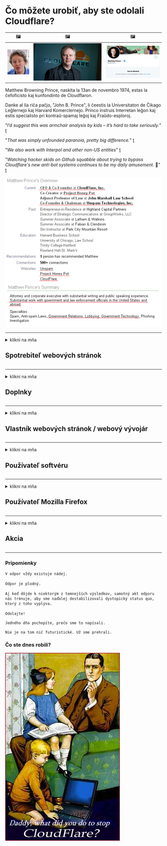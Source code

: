 # Čo môžete urobiť, aby ste odolali Cloudflare?

| 🖼 | 🖼 | 🖼 |
| --- | --- | --- |
| ![](../image/matthew_prince_teen.jpg) | ![](../image/matthew_prince.jpg) | ![](../image/blockedbymatthewprince.jpg) |


Matthew Browning Prince, naskita la 13an de novembro 1974, estas la ĉefoficisto kaj kunfondinto de Cloudflaron.

Danke al lia riĉa paĉjo, "John B. Prince", li ĉeestis la Universitaton de Ĉikago Leĝlernejo kaj Harvard Komerclernejo.
Princo instruis Interretan leĝon kaj estis specialisto pri kontraŭ-spamaj leĝoj kaj Fraŭdo-esploroj.


"*I’d suggest this was armchair analysis by kids – it’s hard to take seriously.*" [t](https://www.theguardian.com/technology/2015/nov/19/cloudflare-accused-by-anonymous-helping-isis)

"*That was simply unfounded paranoia, pretty big difference.*"  [t](https://twitter.com/xxdesmus/status/992757936123359233)

"*We also work with Interpol and other non-US entities*" [t](https://twitter.com/eastdakota/status/1203028504184360960)

"*Watching hacker skids on Github squabble about trying to bypass Cloudflare's new anti-bot systems continues to be my daily amusement.* 🍿" [t](https://twitter.com/eastdakota/status/1273277839102656515)


![](../image/whoismp.jpg)

---


<details>
<summary>klikni na mňa

## Spotrebiteľ webových stránok
</summary>


- Ak web, ktorý sa vám páči, používa Cloudflare, povedzte mu, aby nepoužívali Cloudflare.
  - Kňučanie na sociálnych sieťach, ako je Facebook, Reddit, Twitter alebo Mastodon, nerobí žiadny rozdiel. [Akcie sú hlasnejšie ako hashtagy.](https://twitter.com/phyzonloop/status/1274132092490862594)
  - Ak sa chcete stať užitočným, pokúste sa kontaktovať vlastníka webových stránok.

[Povedala Cloudflare](https://github.com/Eloston/ungoogled-chromium/issues/783):
```
Odporúčame vám, aby ste sa obrátili na správcov konkrétnych služieb alebo webov, s ktorými sa stretnete, a zdieľajte svoje skúsenosti.
```

[Ak o to nepožiadate, vlastník webových stránok tento problém nikdy nepozná.](../PEOPLE.md)

![](../image/liberapay.jpg)

[Úspešný príklad](https://counterpartytalk.org/t/turn-off-cloudflare-on-counterparty-co-plz/164/5).<br>
Máš problém? [Zvýšte hlas teraz.](https://github.com/maraoz/maraoz.github.io/issues/1) Príklad nižšie.

```
Pomáhate iba firemnej cenzúre a hromadnému sledovaniu.
http://crimeflare.eu.org
```

```
Vaša webová stránka sa nachádza v súkromnej opevnenej záhrade CloudFlare, ktorá zneužíva súkromie.
http://crimeflare.eu.org
```

- Prečítajte si pravidlá ochrany osobných údajov webových stránok.
  - ak je web za Cloudflare alebo používa služby spojené s Cloudflare.

Musí vysvetliť, čo je to „Cloudflare“, a požiadať o povolenie na zdieľanie vašich údajov s Cloudflare. Ak tak neurobíte, bude to mať za následok porušenie dôvery a príslušnej webovej stránke by ste sa mali vyhnúť.

[Prijateľný príklad pravidiel ochrany osobných údajov je tu](https://archive.is/bDlTz) ("Subprocessors" > "Entity Name")

```
Čítal som vaše pravidlá ochrany osobných údajov a nemôžem nájsť slovo Cloudflare.
Odmietam s vami zdieľať údaje, ak budete pokračovať v poskytovaní mojich údajov do Cloudflare.
http://crimeflare.eu.org
```

Toto je príklad politiky ochrany osobných údajov, ktorá nemá slovo Cloudflare.
[Liberland Jobs](https://archive.is/daKIr) [privacy policy](https://docsend.com/view/feiwyte):

![](../image/cfwontobey.jpg)

Cloudflare majú svoje vlastné pravidlá ochrany osobných údajov.
[Cloudflare miluje doxxing ľudí.](https://www.reddit.com/r/GamerGhazi/comments/2s64fe/be_wary_reporting_to_cloudflare/)

Tu je dobrý príklad registračného formulára webových stránok.
AFAIK, toto robí nulová webová stránka. Dôverujete im?

```
Kliknutím na „Zaregistrovať sa na XYZ“ vyjadrujete súhlas s našimi podmienkami služby a vyhlásením o ochrane súkromia.
Tiež súhlasíte so zdieľaním svojich údajov so serverom Cloudflare a tiež súhlasíte s vyhlásením o ochrane osobných údajov cloudflare.
Ak služba Cloudflare prezradí vaše informácie alebo vám nedovolí pripojiť sa k našim serverom, nie je to naša chyba. [*]

[ Prihlásiť Se ] [ nesúhlasím ]
```
[*] [PEOPLE.md](../PEOPLE.md)


- Snažte sa nepoužívať ich služby. Pamätajte, že vás sleduje Cloudflare.
  - ["I'm in your TLS, sniffin' your passworz"](../image/iminurtls.jpg)

- Vyhľadajte inú webovú stránku. Na internete existujú alternatívy a príležitosti!

- Presvedčte svojich priateľov, aby používali Tor denne.
  - Anonymita by mala byť štandardom otvoreného internetu!
  - [Upozorňujeme, že projekt Tor sa mu nepáči.](../HISTORY.md)

</details>

------

<details>
<summary>klikni na mňa

## Doplnky
</summary>

- Ak je váš prehliadač Firefox, Tor Browser alebo Ungoogled Chromium, použite jeden z týchto doplnkov uvedených nižšie.
  - Ak chcete pridať ďalší nový doplnok, spýtajte sa ho najskôr.


| názov | Vývojár | podpora | Môže zablokovať | Môže upozorniť | Chrome |
| -------- | -------- | -------- | -------- | -------- | -------- |
| [Bloku Cloudflaron MITM-Atakon](../subfiles/about.bcma.md) | #Addon | [ ? ](http://crimeflare.eu.org/) | **Áno**     | **Áno**     |  **Áno** |
| [Ĉu ligoj estas vundeblaj al MITM-atako?](../subfiles/about.ismm.md) | #Addon | [ ? ](http://crimeflare.eu.org/) | Nie     | **Áno**     |  **Áno** |
| [Ĉu ĉi tiuj ligoj blokos Tor-uzanton?](../subfiles/about.isat.md) | #Addon | [ ? ](http://crimeflare.eu.org/) | Nie     | **Áno**     |  **Áno** |
| [Block Cloudflare MITM Attack](https://trac.torproject.org/projects/tor/attachment/ticket/24351/block_cloudflare_mitm_attack-1.0.14.1-an%2Bfx.xpi)<br>[**DELETED BY TOR PROJECT**](../HISTORY.md) | nullius | [ ? ](../tool/block_cloudflare_mitm_fx), [Link](http://crimeflare.eu.org/) | **Áno**     | **Áno**     |  Nie |
| [TPRB](http://sw.nnpaefp7pkadbxxkhz2agtbv2a4g5sgo2fbmv3i7czaua354334uqqad.onion/) | Sw | [ ? ](http://sw.nnpaefp7pkadbxxkhz2agtbv2a4g5sgo2fbmv3i7czaua354334uqqad.onion/) | **Áno**     | **Áno**     |  Nie |
| [Detect Cloudflare](https://addons.mozilla.org/en-US/firefox/addon/detect-cloudflare/) | Frank Otto | [ ? ](https://github.com/traktofon/cf-detect) | Nie     | **Áno**     |  Nie |
| [True Sight](https://addons.mozilla.org/en-US/firefox/addon/detect-cloudflare-plus/) | claustromaniac | [ ? ](https://github.com/claustromaniac/detect-cloudflare-plus) | Nie     | **Áno**     |  Nie |
| [Which Cloudflare datacenter am I visiting?](https://addons.mozilla.org/en-US/firefox/addon/cf-pop/) | 依云 | [ ? ](https://github.com/lilydjwg/cf-pop) | Nie     | **Áno**     |  Nie |


- „Decentraleyes“ môžu zastaviť pripojenie k „CDNJS (Cloudflare)“.
  - Zabraňuje prístupu mnohých sietí k sieťam a slúži miestnym súborom, aby stránky neklamali.
  - Developer odpovedal: "[very concerning indeed](https://github.com/Synzvato/decentraleyes/issues/236#issuecomment-352049501)", "[widespread usage severely centralizes the web](https://github.com/Synzvato/decentraleyes/issues/251#issuecomment-366752049)"

- [Certifikát Cloudflare môžete tiež odobrať alebo nedôverovať svojej certifikačnej autorite (CA).](https://www.ssl.com/how-to/remove-root-certificate-firefox/)

</details>

------

<details>
<summary>klikni na mňa

## Vlastník webových stránok / webový vývojár
</summary>


![](../image/word_cloudflarefree.jpg)

- Nepoužívajte riešenie Cloudflare, bodka.
  - Môžete urobiť aj lepšie, že? [Tu je postup, ako odstrániť predplatné, plány, domény alebo účty Cloudflare.](https://support.cloudflare.com/hc/en-us/articles/200167776-Removing-subscriptions-plans-domains-or-accounts)

| 🖼 | 🖼 |
| --- | --- |
| ![](../image/htmlalertcloudflare.jpg) | ![](../image/htmlalertcloudflare2.jpg) |

- Chcete viac zákazníkov? Ty vieš, čo máš robiť. Rada je „nad čiarou“.
  - [Dobrý deň, napísali ste „Vaše súkromie berieme vážne“, ale zobrazilo sa mi „Chyba 403 Zakázané anonymné proxy nie sú povolené“.](https://it.slashdot.org/story/19/02/19/0033255/stop-saying-we-take-your-privacy-and-security-seriously) Prečo blokujete Tor alebo VPN? A prečo blokujete dočasné e-maily?

![](../image/anonexist.jpg)

- Používanie Cloudflare zvýši šance na výpadok. Návštevníci nemajú prístup na vaše webové stránky, ak je váš server nefunkčný alebo Cloudflare nefunguje.
  - [Naozaj ste si mysleli, že Cloudflare nikdy neklesne?](https://www.ibtimes.com/cloudflare-down-not-working-sites-producing-504-gateway-timeout-errors-2618008) [Another](https://twitter.com/Jedduff/status/1097875615997399040) [sample](https://twitter.com/search?f=tweets&vertical=default&q=Cloudflare%20is%20having%20problems). [Need more](../PEOPLE.md)?

![](../image/cloudflareinternalerror.jpg)

- Ak použijete Cloudflare na proxy server svojich „služieb API“, „serverov na aktualizáciu softvéru“ alebo „informačného kanála RSS“, váš zákazník bude poškodený. Zákazník vám zavolal a povedal: „Už nemôžem používať vaše API“ a vy vôbec netušíte, o čo ide. Cloudflare môže ticho blokovať vášho zákazníka. Myslíte si, že je to v poriadku?
  - Existuje veľa služieb čítačky RSS a online čítačky RSS. Prečo zverejňujete informačný kanál RSS, ak nedovolíte ľuďom prihlásiť sa na odber?

![](../image/rssfeedovercf.jpg)

- Potrebujete certifikát HTTPS? Použite príkaz „Let's Encrypt“ alebo ho jednoducho kúpte od spoločnosti CA.

- Potrebujete server DNS? Nemôžete nastaviť svoj vlastný server? A čo oni: [Hurricane Electric Free DNS](https://dns.he.net/), [Dyn.com](https://dyn.com/dns/), [1984 Hosting](https://www.1984hosting.com/), [Afraid.Org (Správca odstráni váš účet, ak používate TOR)](https://freedns.afraid.org/)
  - [Alternativoj al DNS](../subfiles/alternative/domaindns.md)

- Hľadáte hostingovú službu? Iba zadarmo? A čo oni: [Onion Service](http://vww6ybal4bd7szmgncyruucpgfkqahzddi37ktceo3ah7ngmcopnpyyd.onion/en/security/network-security/tor/onionservices-best-practices), [Free Web Hosting Area](https://freewha.com/), [Autistici/Inventati Web Site Hosting](https://www.autinv5q6en4gpf4.onion/services/website), [Github Pages](https://pages.github.com/), [Surge](https://surge.sh/)
  - [Alternatívy k Cloudflare](../subfiles/alternative/cloudflare.md)

- Používate web „cloudflare-ipfs.com“? [Viete, že Cloudflare IPFS je zlý?](../PEOPLE.md)

- Nainštalujte na svoj server bránu firewall webových aplikácií, ako sú OWASP a Fail2Ban, a nakonfigurujte ju správne.
  - Blokovanie Tor nie je riešením. Nepotrestajte všetkých iba za malých zlých používateľov.

- Presmerujte alebo zablokujte používateľom technológie „Cloudflare Warp“ prístup na váš web. Ak je to možné, uveďte dôvod.

> Zoznam adries IP: "[Aktuálne rozsahy adries IP služby Cloudflare](cloudflare_inc/)"

> A: Stačí ich zablokovať

```
server {
...
deny 173.245.48.0/20;
deny 103.21.244.0/22;
deny 103.22.200.0/22;
deny 103.31.4.0/22;
deny 141.101.64.0/18;
deny 108.162.192.0/18;
deny 190.93.240.0/20;
deny 188.114.96.0/20;
deny 197.234.240.0/22;
deny 198.41.128.0/17;
deny 162.158.0.0/15;
deny 104.16.0.0/12;
deny 172.64.0.0/13;
deny 131.0.72.0/22;
deny 2400:cb00::/32;
deny 2606:4700::/32;
deny 2803:f800::/32;
deny 2405:b500::/32;
deny 2405:8100::/32;
deny 2a06:98c0::/29;
deny 2c0f:f248::/32;
...
}
```

> B: Presmerovanie na stránku s upozornením

```
http {
...
geo $iscf {
default 0;
173.245.48.0/20 1;
103.21.244.0/22 1;
103.22.200.0/22 1;
103.31.4.0/22 1;
141.101.64.0/18 1;
108.162.192.0/18 1;
190.93.240.0/20 1;
188.114.96.0/20 1;
197.234.240.0/22 1;
198.41.128.0/17 1;
162.158.0.0/15 1;
104.16.0.0/12 1;
172.64.0.0/13 1;
131.0.72.0/22 1;
2400:cb00::/32 1;
2606:4700::/32 1;
2803:f800::/32 1;
2405:b500::/32 1;
2405:8100::/32 1;
2a06:98c0::/29 1;
2c0f:f248::/32 1;
}
...
}

server {
...
if ($iscf) {rewrite ^ https://example.com/cfwsorry.php;}
...
}

<?php
header('HTTP/1.1 406 Not Acceptable');
echo <<<CLOUDFLARED
Thank you for visiting ourwebsite.com!<br />
We are sorry, but we can't serve you because your connection is being intercepted by Cloudflare.<br />
Please read http://crimeflare.eu.org for more information.<br />
CLOUDFLARED;
die();
```

- Ak veríte v slobodu a vítate anonymných používateľov, nastavte službu Tor Onion alebo I2P.

- Požiadajte o radu ďalších operátorov duálnych webov Clearnet / Tor a získajte anonymných priateľov!

</details>

------

<details>
<summary>klikni na mňa

## Používateľ softvéru
</summary>


- Diskord používa CloudFlare. Alternatívy? Odporúčame [**Briar** (Android)](https://f-droid.org/en/packages/org.briarproject.briar.android/), [Ricochet (PC)](https://ricochet.im/), [Tox + Tor (Android/PC)](https://tox.chat/download.html)
  - Briar obsahuje démona Tor, takže nemusíte inštalovať Orbota.
  - Vývojári Qwtch, Open Privacy, odstránili projekt stop_cloudflare zo svojej služby git bez predchádzajúceho upozornenia.

- Ak používate Debian GNU / Linux alebo iný derivát, prihláste sa na odber: [bug #831835](https://bugs.debian.org/cgi-bin/bugreport.cgi?bug=831835). A ak môžete, pomôžte overiť opravu a pomôžte správcovi dospieť k správnemu záveru, či by mal byť prijatý.

- Tieto prehliadače vždy odporúčajte.

| názov | Vývojár | podpora | Komentovať |
| -------- | -------- | -------- | -------- |
| [Ungoogled-Chromium](https://ungoogled-software.github.io/ungoogled-chromium-binaries/) | Eloston | [ ? ](https://github.com/Eloston/ungoogled-chromium) | PC (Win, Mac, Linux)  _!Tor_ |
| [Bromite](https://www.bromite.org/fdroid) | Bromite | [ ? ](https://github.com/bromite/bromite/issues) | Android  _!Tor_ |
| [Tor Browser](https://www.torproject.org/download/) | Tor Project | [ ? ](https://support.torproject.org/) | PC (Win, Mac, Linux)  _Tor_|
| [Tor Browser Android](https://www.torproject.org/download/) | Tor Project | [ ? ](https://support.torproject.org/) | Android  _Tor_|
| [Onion Browser](https://itunes.apple.com/us/app/onion-browser/id519296448?mt=8) | Mike Tigas | [ ? ](https://github.com/OnionBrowser/OnionBrowser/issues) | Apple iOS  _Tor_|
| [GNU/Icecat](https://www.gnu.org/software/gnuzilla/) | GNU | [ ? ](https://www.gnu.org/software/gnuzilla/) | PC (Linux) |
| [IceCatMobile](https://f-droid.org/en/packages/org.gnu.icecat/) | GNU | [ ? ](https://lists.gnu.org/mailman/listinfo/bug-gnuzilla) | Android |
| [Iridium Browser](https://iridiumbrowser.de/about/) | Iridium | [ ? ](https://github.com/iridium-browser/iridium-browser/) | PC (Win, Mac, Linux, OpenBSD) |


Súkromie iného softvéru je nedokonalé. To neznamená, že prehliadač Tor je „dokonalý“.
Na internete a technológiách nie je 100% bezpečný ani 100% súkromný.

- Nechcete používať Tor? Môžete použiť ľubovoľný prehliadač s démonom Tor.
  - [Upozorňujeme, že projekt Tor sa to nepáči.](https://support.torproject.org/tbb/tbb-9/) Ak to môžete urobiť, použite prehliadač Tor.
- [Ako používať Chromium s Tor](../subfiles/chromium_tor.md)


Hovorme o ochrane súkromia iného softvéru.

- [Ak skutočne potrebujete používať Firefox, zvoľte „Firefox ESR“.](https://www.mozilla.org/en-US/firefox/organizations/)
  - [Firefox - Spyware Watchdog](https://spyware.neocities.org/articles/firefox.html)
  - [Firefox odmieta slobodu prejavu, zakazuje slobodu prejavu](https://web.archive.org/web/20200423010026/https://reclaimthenet.org/firefox-rejects-free-speech-bans-free-speech-commenting-plugin-dissenter-from-its-extensions-gallery/)
  - ["Viac ako 100 hlasov proti. Zdá sa, akoby ste požiadali softvérovú spoločnosť, aby sa držala ... softvéru je v dnešnej dobe príliš veľa."](https://old.reddit.com/r/firefox/comments/gutdiw/weve_got_work_to_do_the_mozilla_blog/fslbbb6/)
  - [Prečo mi Firefox zobrazuje v paneli s adresou URL sponzorované odkazy?](https://www.reddit.com/r/firefox/comments/jybx2w/uh_why_is_firefox_showing_me_sponsored_links_in/)
  - [Mozilla - Vtelený diabol](https://digdeeper.neocities.org/ghost/mozilla.html)

- [Pamätajte, že Mozilla používa službu Cloudflare.](https://www.robtex.com/dns-lookup/www.mozilla.org) [Vo svojom produkte tiež používajú službu DNS služby Cloudflare.](https://www.theregister.co.uk/2018/03/21/mozilla_testing_dns_encryption/)

- [Mozilla tento lístok oficiálne odmietla.](https://bugzilla.mozilla.org/show_bug.cgi?id=1426618)

- [Firefox Focus je žart.](https://github.com/mozilla-mobile/focus-android/issues/1743) [Sľúbili, že telemetriu vypnú, ale zmenili ju.](https://github.com/mozilla-mobile/focus-android/issues/4210)

- [Vývojár PaleMoon / Basilisk miluje Cloudflare.](https://github.com/mozilla-mobile/focus-android/issues/1743#issuecomment-345993097)
  - [Archívny server spoločnosti Pale Moon hackol a šíril malware po dobu 18 mesiacov](https://www.reddit.com/r/privacytoolsIO/comments/cc808y/pale_moons_archive_server_hacked_and_spread/)
  - Rovnako nenávidí používateľov Tor - "[Nech je nepriateľský voči Torovi. Myslím si, že väčšina webov by mala byť voči Tor nepriateľská vzhľadom na jej extrémne vysoký faktor zneužívania.](https://github.com/yacy/yacy_search_server/issues/314#issuecomment-565932097)"

- [Waterfox má vážny problém s telefónom](https://spyware.neocities.org/articles/waterfox.html)

- [Google Chrome je spyvér.](https://www.gnu.org/proprietary/malware-google.en.html)
  - [Google profiluje vašu aktivitu.](https://spyware.neocities.org/articles/chrome.html)

- [Aplikácia SRWare Iron umožňuje príliš veľa domácich pripojení telefónov.](https://spyware.neocities.org/articles/iron.html) Tiež sa pripája k doménam google.

- [Brave Browser whitelist Facebook / Twitter trackery.](https://www.bleepingcomputer.com/news/security/facebook-twitter-trackers-whitelisted-by-brave-browser/)
  - [Tu je viac problémov.](https://spyware.neocities.org/articles/brave.html)
  - [binance affiliate ID](https://twitter.com/cryptonator1337/status/1269594587716374528)

- [Microsoft Edge umožňuje Facebooku spúšťať Flash kód za chrbtom používateľov.](https://www.zdnet.com/article/microsoft-edge-lets-facebook-run-flash-code-behind-users-backs/)

- [Spoločnosť Vivaldi nerešpektuje vaše súkromie.](https://spyware.neocities.org/articles/vivaldi.html)

- [Úroveň spywaru Opera: Mimoriadne vysoká](https://spyware.neocities.org/articles/opera.html)

- Apple iOS: [IOS by ste nemali používať vôbec, hlavne preto, že ide o malware.](https://www.gnu.org/proprietary/malware-apple.html)

Preto odporúčame iba vyššie uvedenú tabuľku. Nič viac.

</details>

------

<details>
<summary>klikni na mňa

## Používateľ Mozilla Firefox
</summary>


- Program „Firefox Nightly“ bude odosielať informácie na úrovni ladenia na servery Mozilla bez metódy odhlásenia.
  - [Servery Mozilla behing Cloudflare](https://www.digwebinterface.com/?hostnames=www.mozilla.org%0D%0Amozilla.cloudflare-dns.com&type=&ns=resolver&useresolver=8.8.4.4&nameservers=)

- Je možné zakázať Firefoxu pripájať sa k serverom Mozilla.
  - [Sprievodca šablónami zásad pre Mozillu](https://github.com/mozilla/policy-templates/blob/master/README.md)
  - Pamätajte, že tento trik môže v novšej verzii prestať fungovať, pretože Mozilla si rada pridáva na bielu listinu.
  - Na ich úplné zablokovanie použite bránu firewall a filter DNS.

"`/distribution/policies.json`"

>     "WebsiteFilter": {
> 		"Block": [
> 		"*://*.mozilla.com/*",
> 		"*://*.mozilla.net/*",
> 		"*://*.mozilla.org/*",
> 		"*://webcompat.com/*",
> 		"*://*.firefox.com/*",
> 		"*://*.thunderbird.net/*",
> 		"*://*.cloudflare.com/*"
> 		]
>     },


- ~~Nahlásiť chybu v sledovači mozilly a povedať im, aby nepoužívali Cloudflare.~~ Na bugzille bola správa o chybe. Mnoho ľudí zverejnilo svoje znepokojenie, chybu však správca v roku 2018 skryl.

- DoH môžete zakázať vo Firefoxe.
  - [Zmeňte predvoleného poskytovateľa DNS pre Firefox](../subfiles/change-firefox-dns.md)

![](../image/firefoxdns.jpg)

- [Ak by ste chceli používať DNS, ktoré nie sú od ISP, zvážte použitie služby DNS OpenNIC Tier2 alebo ktorejkoľvek zo služieb DNS iných ako Cloudflare.](https://wiki.opennic.org/start)
![](../image/opennic.jpg)
  - Blokujte Cloudflare pomocou DNS. [Crimeflare DNS](../subfiles/service.publicdns.md)

- Tor môžete použiť ako prekladač DNS. [Ak nie ste odborníkom na Tor, opýtajte sa tu.](https://tor.stackexchange.com/)

> **Ako?**
> 1. Stiahnite si Tor a nainštalujte ho do svojho počítača.
> 2. Pridajte tento riadok do súboru „torrc“.
> DNSPort 127.0.0.1:53
> 3. Reštartujte Tor.
> 4. Nastavte server DNS vášho počítača na „127.0.0.1“.

</details>

------

<details>
<summary>klikni na mňa

## Akcia
</summary>


- Povedzte ostatným vo svojom okolí o nebezpečenstvách Cloudflare.

- [Pomôžte vylepšiť toto úložisko.](http://crimeflare.eu.org)
  - Zoznamy, argumenty proti nej, aj podrobnosti.

- [Dokumentujte a zverejňujte informácie o tom, kde sa s Cloudflare (a podobnými spoločnosťami) zle, nezabudnite spomenúť toto úložisko, keď tak urobíte](http://crimeflare.eu.org) :)

- Predvolene prilákajte viac ľudí pomocou Tor, aby mohli web zažiť z pohľadu rôznych častí sveta.

- Začnite skupiny na sociálnych sieťach a v masovom priestore, ktoré sa venujú oslobodeniu sveta od Cloudflare.

- Ak je to vhodné, prepojte tieto skupiny v tomto úložisku - toto môže byť miesto na koordináciu spolupráce v skupinách.

- [Založte podnik, ktorý môže poskytnúť zmysluplnú nefiremnú alternatívu k Cloudflare.](../subfiles/alternative/cloudflare.md)

- Dajte nám vedieť o akýchkoľvek alternatívach, ktoré nám pomôžu zabezpečiť aspoň viacvrstvovú obranu proti Cloudflare.

- Ak ste zákazníkom služby Cloudflare, nastavte si svoje nastavenia ochrany osobných údajov a počkajte, kým ich neporuší.
  - [Potom ich vystavte poplatkom za porušenie ochrany proti spamu / ochrane súkromia.](https://twitter.com/thexpaw/status/1108424723233419264)

- Ak sa nachádzate v Spojených štátoch amerických a dotknutá webová stránka je banka alebo účtovník, pokúste sa vyvinúť právny tlak podľa zákona Gramm – Leach – Bliley Act alebo zákona Američanov so zákonom o DIsability a oznámte nám, ako ďaleko sa dostanete .

- Ak je webovou stránkou vlády, pokúste sa na ňu vyvinúť právny tlak podľa 1. dodatku ústavy USA.

- Ak ste občanom EÚ, kontaktujte webovú stránku a pošlite svoje osobné informácie podľa všeobecného nariadenia o ochrane údajov. Ak vám odmietnu poskytnúť vaše informácie, je to porušenie zákona.

- V prípade spoločností, ktoré tvrdia, že na svojich webových stránkach ponúkajú služby, skúste ich nahlásiť organizáciám na ochranu spotrebiteľa a BBB ako „nepravdivú reklamu“. Webové stránky Cloudflare sú obsluhované servermi Cloudflare.

- [ITU v súvislosti s USA naznačuje, že Cloudflare začína byť dostatočne veľký na to, aby na ne bolo možné uvaliť protimonopolné právo.](https://www.itu.int/en/ITU-T/Workshops-and-Seminars/20181218/Documents/Geoff_Huston_Presentation.pdf)

- Je mysliteľné, že GNU GPL verzia 4 by mohla obsahovať ustanovenie proti ukladaniu zdrojového kódu za takúto službu, vyžadujúce pre všetky programy GPLv4 a novšie programy, aby bol aspoň zdrojový kód prístupný prostredníctvom média, ktoré nediskriminuje používateľov Tor.

- [Se vi uzas Mastodon bonvolu sekvi la konton Mitigator](../subfiles/service.altlink.md).

</details>

------

### Pripomienky

```
V odpor vždy existuje nádej.

Odpor je plodný.

Aj keď dôjde k niektorým z temnejších výsledkov, samotný akt odporu nás trénuje, aby sme naďalej destabilizovali dystopický status quo, ktorý z toho vyplýva.

Odolajte!
```

```
Jedného dňa pochopíte, prečo sme to napísali.
```

```
Nie je na tom nič futuristické. Už sme prehrali.
```

### Čo ste dnes robili?


![](../image/stopcf.jpg)
